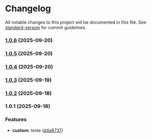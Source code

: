 # Changelog

All notable changes to this project will be documented in this file. See [standard-version](https://github.com/conventional-changelog/standard-version) for commit guidelines.

### [1.0.6](https://github.com/paulorogeriopb/laravel_octane_modelo_base/compare/v1.0.5...v1.0.6) (2025-09-20)

### [1.0.5](https://github.com/paulorogeriopb/laravel_octane_modelo_base/compare/v1.0.4...v1.0.5) (2025-09-20)

### [1.0.4](https://github.com/paulorogeriopb/laravel_octane_modelo_base/compare/v1.0.3...v1.0.4) (2025-09-20)

### [1.0.3](https://github.com/paulorogeriopb/laravel_octane_modelo_base/compare/v1.0.2...v1.0.3) (2025-09-19)

### [1.0.2](https://github.com/paulorogeriopb/laravel_octane_modelo_base/compare/v1.0.1...v1.0.2) (2025-09-18)

### 1.0.1 (2025-09-18)


### Features

* **custom:** teste ([d4a8737](https://github.com/paulorogeriopb/laravel_octane_modelo_base/commit/d4a873719b0c44a3cd813be61d6e3765c253da91))
